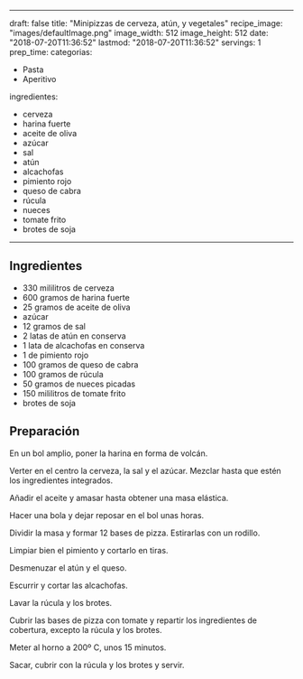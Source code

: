 
---
draft: false
title: "Minipizzas de cerveza, atún, y vegetales"
recipe_image: "images/defaultImage.png"
image_width: 512
image_height: 512
date: "2018-07-20T11:36:52"
lastmod: "2018-07-20T11:36:52"
servings: 1
prep_time: 
categorias:
  - Pasta
  - Aperitivo

ingredientes:
  - cerveza
  - harina fuerte
  - aceite de oliva
  - azúcar
  - sal
  - atún
  - alcachofas
  - pimiento rojo
  - queso de cabra
  - rúcula
  - nueces
  - tomate frito
  - brotes de soja
---

## Ingredientes
- 330 mililitros de cerveza
- 600 gramos de harina fuerte
- 25 gramos de aceite de oliva
- azúcar
- 12 gramos de sal
- 2 latas de atún en conserva
- 1 lata de alcachofas en conserva
- 1  de pimiento rojo
- 100 gramos de queso de cabra
- 100 gramos de rúcula
- 50 gramos de nueces picadas
- 150 mililitros de tomate frito
- brotes de soja

## Preparación
En un bol amplio, poner la harina en forma de volcán.

Verter en el centro la cerveza, la sal y el azúcar. Mezclar hasta que estén los ingredientes integrados.

Añadir el aceite y amasar hasta obtener una masa elástica.

Hacer una bola y dejar reposar en el bol unas horas.

Dividir la masa y formar 12 bases de pizza. Estirarlas con un rodillo.

Limpiar bien el pimiento y cortarlo en tiras.

Desmenuzar el atún y el queso.

Escurrir y cortar las alcachofas.

Lavar la rúcula y los brotes.

Cubrir las bases de pizza con tomate y repartir los ingredientes de cobertura, excepto la rúcula y los brotes.

Meter al horno a 200º C, unos 15 minutos.

Sacar, cubrir con la rúcula y los brotes y servir.


